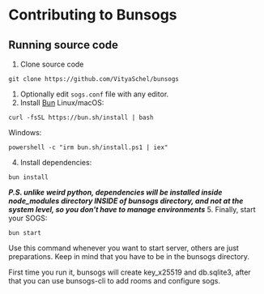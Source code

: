 # Contributing to Bunsogs

## Running source code

1. Clone source code
  ```
  git clone https://github.com/VityaSchel/bunsogs
  ```
1. Optionally edit `sogs.conf` file with any editor.
3. Install [Bun](https://bun.sh/)
  Linux/macOS:
  ```
  curl -fsSL https://bun.sh/install | bash
  ```
  Windows:
  ```
  powershell -c "irm bun.sh/install.ps1 | iex"
  ```
4. Install dependencies:
  ```
  bun install
  ```
  ***P.S. unlike weird python, dependencies will be installed inside node_modules directory INSIDE of bunsogs directory, and not at the system level, so you don't have to manage environments***
5. Finally, start your SOGS:
```
bun start
```
Use this command whenever you want to start server, others are just preparations. Keep in mind that you have to be in the bunsogs directory.

First time you run it, bunsogs will create key_x25519 and db.sqlite3, after that you can use bunsogs-cli to add rooms and configure sogs.
